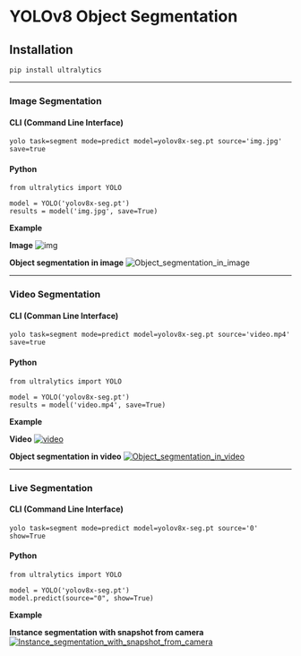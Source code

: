 # YOLOv8 Object Segmentation
## Installation
```
pip install ultralytics
```
___
### Image Segmentation
#### CLI (Command Line Interface)
```
yolo task=segment mode=predict model=yolov8x-seg.pt source='img.jpg' save=true
```
#### Python
```
from ultralytics import YOLO

model = YOLO('yolov8x-seg.pt')
results = model('img.jpg', save=True)
```
**Example**

**Image**
![img](https://github.com/kemalkilicaslan/YOLOv8_Vision/blob/main/Image.jpg)

**Object segmentation in image**
![Object_segmentation_in_image](https://github.com/kemalkilicaslan/YOLOv8_Vision/blob/main/Instance_Segmentation_With_YOLOv8/Instance_Segmentation_Image.jpg)
___
### Video Segmentation
#### CLI (Comman Line Interface)
```
yolo task=segment mode=predict model=yolov8x-seg.pt source='video.mp4' save=true
```
#### Python
```
from ultralytics import YOLO

model = YOLO('yolov8x-seg.pt')
results = model('video.mp4', save=True)
```
**Example**

**Video**
[![video](https://github.com/kemalkilicaslan/YOLOv8_Vision/blob/main/Video.jpg)](https://www.youtube.com/watch?v=wBG1KDi17QM)

**Object segmentation in video**
[![Object_segmentation_in_video](https://github.com/kemalkilicaslan/YOLOv8_Vision/blob/main/Instance_Segmentation_With_YOLOv8/Instance_Segmentation_Video.jpg)](https://youtu.be/psdXMi5fQ8U)
___
### Live Segmentation
#### CLI (Command Line Interface)
```
yolo task=segment mode=predict model=yolov8x-seg.pt source='0' show=True
```
#### Python
```
from ultralytics import YOLO

model = YOLO('yolov8x-seg.pt')
model.predict(source="0", show=True)
```
**Example**

**Instance segmentation with snapshot from camera**
[![Instance_segmentation_with_snapshot_from_camera](https://github.com/kemalkilicaslan/YOLOv8_Vision/blob/main/Instance_Segmentation_With_YOLOv8/Real_Time_Instance_Segmentation_Video.jpg)](https://youtu.be/bhdDW9Fkcw0)
